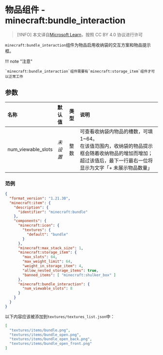 # 物品组件 - minecraft:bundle_interaction
> [!INFO]
> 本文译自[Microsoft Learn](https://learn.microsoft.com/en-us/minecraft/creator/)，按照 CC BY 4.0 协议进行许可


`minecraft:bundle_interaction`组件为物品启用收纳袋的交互方案和物品提示框。


!!! note "注意"

    `minecraft:bundle_interaction`组件需要有`minecraft:storage_item`组件才可以正常工作

## 参数

| 名称 | 默认值 | 类型 | 说明  |
|:----------|:----------|:----------|:----------|
| num_viewable_slots | *未设置* | 整数 | 可查看收纳袋内物品的槽数，可填1~64。<br>在该值范围内，收纳袋的物品提示框会随着收纳物品的增加而增加；超过该值后，最下一行最右一位将显示为文字「+ 未展示物品数量」 |


### 范例

```json
{
  "format_version": "1.21.30",
  "minecraft:item": {
    "description": {
      "identifier": "minecraft:bundle"
    },
    "components": {
      "minecraft:icon": {
        "textures": {
          "default": "bundle"
        }
      },
      "minecraft:max_stack_size": 1,
      "minecraft:storage_item": {
        "max_slots": 64,
        "max_weight_limit": 64,
        "weight_in_storage_item": 4,
        "allow_nested_storage_items": true,
        "banned_items": [ "minecraft:shulker_box" ]
      },
      "minecraft:bundle_interaction": {
        "num_viewable_slots": 8
      }
    }
  }
}
```

以下内容应该被添加到`textures/textures_list.json`中：

```json
[
  "textures/items/bundle.png",
  "textures/items/bundle_open.png",
  "textures/items/bundle_open_back.png",
  "textures/items/bundle_open_front.png"
]
```

